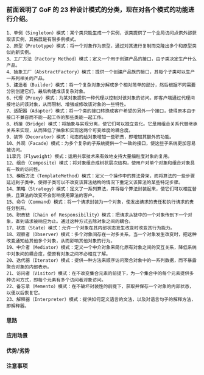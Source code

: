 ### 前面说明了 GoF 的 23 种设计模式的分类，现在对各个模式的功能进行介绍。
    1、单例（Singleton）模式：某个类只能生成一个实例，该类提供了一个全局访问点供外部获取该实例，其拓展是有限多例模式。
    2、原型（Prototype）模式：将一个对象作为原型，通过对其进行复制而克隆出多个和原型类似的新实例。
    3、工厂方法（Factory Method）模式：定义一个用于创建产品的接口，由子类决定生产什么产品。
    4、抽象工厂（AbstractFactory）模式：提供一个创建产品族的接口，其每个子类可以生产一系列相关的产品。
    5、建造者（Builder）模式：将一个复杂对象分解成多个相对简单的部分，然后根据不同需要分别创建它们，最后构建成该复杂对象。
    6、代理（Proxy）模式：为某对象提供一种代理以控制对该对象的访问。即客户端通过代理间接地访问该对象，从而限制、增强或修改该对象的一些特性。
    7、适配器（Adapter）模式：将一个类的接口转换成客户希望的另外一个接口，使得原本由于接口不兼容而不能一起工作的那些类能一起工作。
    8、桥接（Bridge）模式：将抽象与实现分离，使它们可以独立变化。它是用组合关系代替继承关系来实现，从而降低了抽象和实现这两个可变维度的耦合度。
    9、装饰（Decorator）模式：动态的给对象增加一些职责，即增加其额外的功能。
    10、外观（Facade）模式：为多个复杂的子系统提供一个一致的接口，使这些子系统更加容易被访问。
    11享元（Flyweight）模式：运用共享技术来有效地支持大量细粒度对象的复用。
    12、组合（Composite）模式：将对象组合成树状层次结构，使用户对单个对象和组合对象具有一致的访问性。
    13、模板方法（TemplateMethod）模式：定义一个操作中的算法骨架，而将算法的一些步骤延迟到子类中，使得子类可以不改变该算法结构的情况下重定义该算法的某些特定步骤。
    14、策略（Strategy）模式：定义了一系列算法，并将每个算法封装起来，使它们可以相互替换，且算法的改变不会影响使用算法的客户。
    15、命令（Command）模式：将一个请求封装为一个对象，使发出请求的责任和执行请求的责任分割开。
    16、职责链（Chain of Responsibility）模式：把请求从链中的一个对象传到下一个对象，直到请求被响应为止。通过这种方式去除对象之间的耦合。
    17、状态（State）模式：允许一个对象在其内部状态发生改变时改变其行为能力。
    18、观察者（Observer）模式：多个对象间存在一对多关系，当一个对象发生改变时，把这种改变通知给其他多个对象，从而影响其他对象的行为。
    19、中介者（Mediator）模式：定义一个中介对象来简化原有对象之间的交互关系，降低系统中对象间的耦合度，使原有对象之间不必相互了解。
    20、迭代器（Iterator）模式：提供一种方法来顺序访问聚合对象中的一系列数据，而不暴露聚合对象的内部表示。
    21、访问者（Visitor）模式：在不改变集合元素的前提下，为一个集合中的每个元素提供多种访问方式，即每个元素有多个访问者对象访问。
    22、备忘录（Memento）模式：在不破坏封装性的前提下，获取并保存一个对象的内部状态，以便以后恢复它。
    23、解释器（Interpreter）模式：提供如何定义语言的文法，以及对语言句子的解释方法，即解释器。


#### 思路
#### 应用场景
#### 优势/劣势
#### 注意事项
